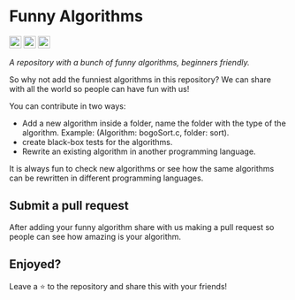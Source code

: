 # Funny Algorithms

[<img src="https://img.shields.io/badge/-Português-brightgreen?style=flat-square&logoColor=white&link=https://github.com/raissonsouto/funnyAlgorithms/blob/main/portuguese.md" height="22" title="Portuguese" />](https://github.com/raissonsouto/funnyAlgorithms/blob/main/portuguese.md)
[<img src="https://img.shields.io/badge/-français-blue?style=flat-square&logoColor=white&link=https://github.com/raissonsouto/funnyAlgorithms/blob/main/french.md" height="22" title="français" />](https://github.com/raissonsouto/funnyAlgorithms/blob/main/french.md)
[<img src="https://img.shields.io/badge/-japanese-white?style=flat-square&fontColor=red&logoColor=red&link=https://github.com/raissonsouto/funnyAlgorithms/blob/main/japanese.md" height="22" title="japanese" />](https://github.com/raissonsouto/funnyAlgorithms/blob/main/japanese.md)

_A repository with a bunch of funny algorithms, beginners friendly._

So why not add the funniest algorithms in this repository? We can share with all the world so people can have fun with us! 

You can contribute in two ways:

- Add a new algorithm inside a folder, name the folder with the type of the algorithm. Example: (Algorithm: bogoSort.c, folder: sort).
- create black-box tests for the algorithms.
- Rewrite an existing algorithm in another programming language.

It is always fun to check new algorithms or see how the same algorithms can be rewritten in different programming languages.

## Submit a pull request

After adding your funny algorithm share with us making a pull request so people can see how amazing is your algorithm.

## Enjoyed? 

Leave a :star: to the repository and share this with your friends!
